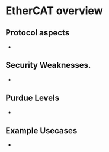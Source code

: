 # EtherCAT overview

## Protocol aspects
- 

## Security Weaknesses.
- 

## Purdue Levels
- 

## Example Usecases
- 
